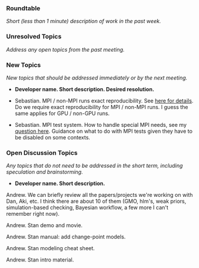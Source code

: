 ### Roundtable
_Short (less than 1 minute) description of work in the past week._


### Unresolved Topics
_Address any open topics from the past meeting._

### New Topics
_New topics that should be addressed immediately or by the next
meeting._

* __Developer name.  Short description.  Desired resolution.__
 
* Sebastian. MPI / non-MPI runs exact reproducibility. See [here for details](http://discourse.mc-stan.org/t/non-exact-reproducibility-issue-with-different-ad-schemes-possible/2693/2). Do we require exact reproducibility for MPI / non-MPI runs. I guess the same applies for GPU / non-GPU runs.

* Sebastian. MPI test system. How to handle special MPI needs, see my [question here](http://discourse.mc-stan.org/t/gpu-ci-testing/2572/7). Guidance on what to do with MPI tests given they have to be disabled on some contexts.

### Open Discussion Topics
_Any topics that do not need to be addressed in the short term,
including speculation and brainstorming._

* __Developer name.  Short description.__


Andrew.  We can briefly review all the papers/projects we're working on with Dan, Aki, etc.  I think there are about 10 of them (GMO, hlm's, weak priors, simulation-based checking, Bayesian workflow, a few more I can't remember right now).

Andrew.  Stan demo and movie.

Andrew.  Stan manual:  add change-point models.

Andrew.  Stan modeling cheat sheet.

Andrew.  Stan intro material.